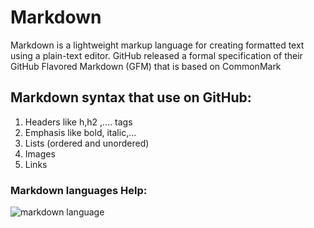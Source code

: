 # Markdown

Markdown is a lightweight markup language for creating formatted text using a plain-text editor. GitHub released a formal specification of their GitHub Flavored Markdown (GFM) that is based on CommonMark

## Markdown syntax that use on GitHub:
1. Headers like h,h2 ,…. tags
2. Emphasis like bold, italic,…
3. Lists (ordered and unordered)
4. Images
5. Links

### Markdown languages Help:
![markdown language](https://blog.codinghorror.com/content/images/2015/03/ghost-markdown-help.png)
